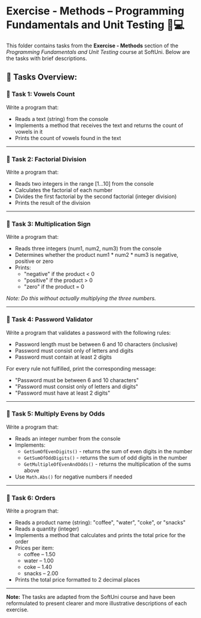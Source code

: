 # Exercise - Methods – Programming Fundamentals and Unit Testing 🧑💻

This folder contains tasks from the **Exercise - Methods** section of the _Programming Fundamentals and Unit Testing_ course at SoftUni. Below are the tasks with brief descriptions.

## 🔧 Tasks Overview:

### 📝 Task 1: Vowels Count  
Write a program that:  
- Reads a text (string) from the console  
- Implements a method that receives the text and returns the count of vowels in it  
- Prints the count of vowels found in the text

---

### 📝 Task 2: Factorial Division  
Write a program that:  
- Reads two integers in the range [1…10] from the console  
- Calculates the factorial of each number  
- Divides the first factorial by the second factorial (integer division)  
- Prints the result of the division

---

### 📝 Task 3: Multiplication Sign  
Write a program that:  
- Reads three integers (num1, num2, num3) from the console  
- Determines whether the product num1 * num2 * num3 is negative, positive or zero  
- Prints:  
  - "negative" if the product < 0  
  - "positive" if the product > 0  
  - "zero" if the product = 0  

*Note: Do this without actually multiplying the three numbers.*

---

### 📝 Task 4: Password Validator  
Write a program that validates a password with the following rules:  
- Password length must be between 6 and 10 characters (inclusive)  
- Password must consist only of letters and digits  
- Password must contain at least 2 digits  

For every rule not fulfilled, print the corresponding message:  
- "Password must be between 6 and 10 characters"  
- "Password must consist only of letters and digits"  
- "Password must have at least 2 digits"

---

### 📝 Task 5: Multiply Evens by Odds  
Write a program that:  
- Reads an integer number from the console  
- Implements:  
  - `GetSumOfEvenDigits()` - returns the sum of even digits in the number  
  - `GetSumOfOddDigits()` - returns the sum of odd digits in the number  
  - `GetMultipleOfEvenAndOdds()` - returns the multiplication of the sums above  
- Use `Math.Abs()` for negative numbers if needed

---

### 📝 Task 6: Orders  
Write a program that:  
- Reads a product name (string): "coffee", "water", "coke", or "snacks"  
- Reads a quantity (integer)  
- Implements a method that calculates and prints the total price for the order  
- Prices per item:  
  - coffee – 1.50  
  - water – 1.00  
  - coke – 1.40  
  - snacks – 2.00  
- Prints the total price formatted to 2 decimal places

---
**Note:** The tasks are adapted from the SoftUni course and have been reformulated to present clearer and more illustrative descriptions of each exercise.

